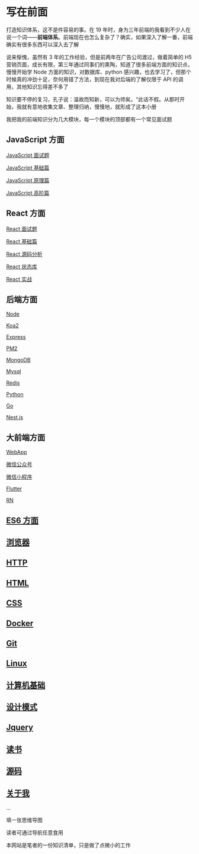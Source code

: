 # 写在前面

打造知识体系，这不是件容易的事。在 19 年时，身为三年前端的我看到不少人在说一个词——**前端体系**。前端现在也怎么复杂了？确实，如果深入了解一番，前端确实有很多东西可以深入去了解

说来惭愧，虽然有 3 年的工作经验，但是前两年在广告公司渡过，做着简单的 H5 营销页面，成长有限，第三年通过同事们的熏陶，知道了很多前端方面的知识点，慢慢开始学 Node 方面的知识，对数据库、python 感兴趣，也去学习了，但那个时候真的冲劲十足，奈何用错了方法，到现在我对后端的了解仅限于 API 的调用，其他知识忘得差不多了

知识要不停的复习，孔子说：温故而知新，可以为师矣。“此话不假。从那时开始，我就有意地收集文章、整理归纳，慢慢地，就形成了这本小册

我把我的前端知识分为几大模块，每一个模块的顶部都有一个常见面试题

## JavaScript 方面

[JavaScript 面试题](../JavaScript/面试题/)

[JavaScript 基础篇](../JavaScript/)

[JavaScript 原理篇](../JavaScript/原理/)

[JavaScript 高阶篇](../JavaScript/高阶/)

## React 方面

[React 面试题](../React/面试题/)

[React 基础篇](../React/)

[React 源码分析](../React/源码分析/手写React.md)

[React 状态库](../React/状态库/Redux.md)

[React 实战](../React/实战/React代码整洁.md)

## 后端方面

[Node](../Node/)

[Koa2](../Koa2/)

[Express](../Express/)

[PM2](../Node/PM2.md)

[MongoDB](../Node/MongoDB.md)

[Mysql](../Node/Mysql.md)

[Redis](../Node/Redis.md)

[Python](../Node/Python)

[Go](../Node/Go.md)

[Nest.js](../Node/Nest.js)

## 大前端方面

[WebApp](../WebApp/)

[微信公众号](../WeChat/)

[微信小程序](../MiniApp/)

[Flutter](../Flutter/)

[RN](../RN/)

## [ES6 方面](../ES6/)

## [浏览器](../Browser/)

## [HTTP](../HTTP/)

## [HTML](../HTML/)

## [CSS](../CSS/)

## [Docker](../Docker/)

## [Git](../Git)

## [Linux](../Linux)

## [计算机基础](../CSBasic/)

## [设计模式](../DesignPattern/发布订阅模式.md)

## [Jquery](../Jquery/)

## [读书](../Read/book/)

## [源码](../Read/code/)

## [关于我](../About/about.md)

...

填一张思维导图

读者可通过导航任意食用

本网站是笔者的一份知识清单，只是做了点微小的工作
